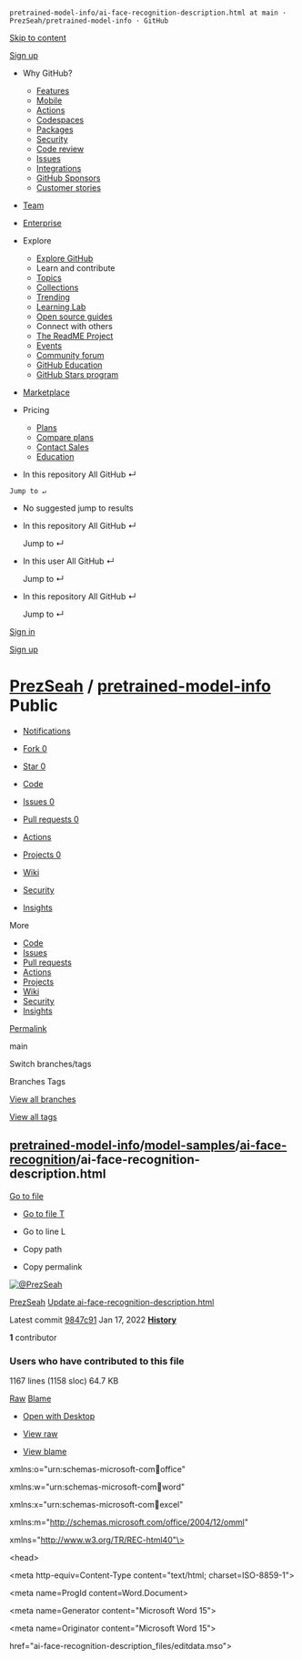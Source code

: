                                                                                      pretrained-model-info/ai-face-recognition-description.html at main · PrezSeah/pretrained-model-info · GitHub                                         

[Skip to content](#start-of-content)

[](https://github.com/)

[Sign up](/signup?ref_cta=Sign+up&ref_loc=header+logged+out&ref_page=%2F%3Cuser-name%3E%2F%3Crepo-name%3E%2Fblob%2Fshow&source=header-repo)

*   Why GitHub?
    
    *   [Features](/features)
    *   [Mobile](/mobile)
    *   [Actions](/features/actions)
    *   [Codespaces](/features/codespaces)
    *   [Packages](/features/packages)
    *   [Security](/features/security)
    *   [Code review](/features/code-review)
    *   [Issues](/features/issues)
    *   [Integrations](/features/integrations)
    *   [GitHub Sponsors](/sponsors)
    *   [Customer stories](/customer-stories)
    
*   [Team](/team)
*   [Enterprise](/enterprise)
*   Explore
    
    *   [Explore GitHub](/explore)
    *   Learn and contribute
    *   [Topics](/topics)
    *   [Collections](/collections)
    *   [Trending](/trending)
    *   [Learning Lab](https://lab.github.com/)
    *   [Open source guides](https://opensource.guide)
    *   Connect with others
    *   [The ReadME Project](/readme)
    *   [Events](/events)
    *   [Community forum](https://github.community)
    *   [GitHub Education](https://education.github.com)
    *   [GitHub Stars program](https://stars.github.com)
    
*   [Marketplace](/marketplace)
*   Pricing
    
    *   [Plans](/pricing)
    *   [Compare plans](/pricing#compare-features)
    *   [Contact Sales](https://github.com/enterprise/contact)
    *   [Education](https://education.github.com)
    

 *   In this repository All GitHub ↵
    
    Jump to ↵
    

*   No suggested jump to results

*   In this repository All GitHub ↵
    
    Jump to ↵
    
*   In this user All GitHub ↵
    
    Jump to ↵
    
*   In this repository All GitHub ↵
    
    Jump to ↵

[Sign in](/login?return_to=https%3A%2F%2Fgithub.com%2FPrezSeah%2Fpretrained-model-info%2Fblob%2Fmain%2Fmodel-samples%2Fai-face-recognition%2Fai-face-recognition-description.html)

[Sign up](/signup?ref_cta=Sign+up&ref_loc=header+logged+out&ref_page=%2F%3Cuser-name%3E%2F%3Crepo-name%3E%2Fblob%2Fshow&source=header-repo&source_repo=PrezSeah%2Fpretrained-model-info)

[PrezSeah](/PrezSeah) / **[pretrained-model-info](/PrezSeah/pretrained-model-info)** Public
===========================================================================================

*   [Notifications](/login?return_to=%2FPrezSeah%2Fpretrained-model-info)
*   [Fork 0](/login?return_to=%2FPrezSeah%2Fpretrained-model-info)
*   [Star 0](/login?return_to=%2FPrezSeah%2Fpretrained-model-info)
    

*   [Code](/PrezSeah/pretrained-model-info)
*   [Issues 0](/PrezSeah/pretrained-model-info/issues)
*   [Pull requests 0](/PrezSeah/pretrained-model-info/pulls)
*   [Actions](/PrezSeah/pretrained-model-info/actions)
*   [Projects 0](/PrezSeah/pretrained-model-info/projects?type=beta)
*   [Wiki](/PrezSeah/pretrained-model-info/wiki)
*   [Security](/PrezSeah/pretrained-model-info/security)
*   [Insights](/PrezSeah/pretrained-model-info/pulse)

More

*   [Code](/PrezSeah/pretrained-model-info)
*   [Issues](/PrezSeah/pretrained-model-info/issues)
*   [Pull requests](/PrezSeah/pretrained-model-info/pulls)
*   [Actions](/PrezSeah/pretrained-model-info/actions)
*   [Projects](/PrezSeah/pretrained-model-info/projects?type=beta)
*   [Wiki](/PrezSeah/pretrained-model-info/wiki)
*   [Security](/PrezSeah/pretrained-model-info/security)
*   [Insights](/PrezSeah/pretrained-model-info/pulse)

[Permalink](/PrezSeah/pretrained-model-info/blob/3c51b158199f7695a7fd756c1b0f7562d3a121d2/model-samples/ai-face-recognition/ai-face-recognition-description.html)

main

Switch branches/tags

Branches Tags

[View all branches](/PrezSeah/pretrained-model-info/branches)

[View all tags](/PrezSeah/pretrained-model-info/tags)

[pretrained-model-info](/PrezSeah/pretrained-model-info)/[model-samples](/PrezSeah/pretrained-model-info/tree/main/model-samples)/[ai-face-recognition](/PrezSeah/pretrained-model-info/tree/main/model-samples/ai-face-recognition)/**ai-face-recognition-description.html**
-----------------------------------------------------------------------------------------------------------------------------------------------------------------------------------------------------------------------------------------------------------------------------

[Go to file](/PrezSeah/pretrained-model-info/find/main)

*   [Go to file T](/PrezSeah/pretrained-model-info/find/main)
*   Go to line L

*   Copy path
*   Copy permalink

 [![@PrezSeah](https://avatars.githubusercontent.com/u/47238337?s=48&v=4)](/PrezSeah) 

[PrezSeah](/PrezSeah) [Update ai-face-recognition-description.html](/PrezSeah/pretrained-model-info/commit/9847c916faa079da716de0a07699fe13d22be95e "Update ai-face-recognition-description.html")

Latest commit [9847c91](/PrezSeah/pretrained-model-info/commit/9847c916faa079da716de0a07699fe13d22be95e) Jan 17, 2022 [**History**](/PrezSeah/pretrained-model-info/commits/main/model-samples/ai-face-recognition/ai-face-recognition-description.html)

**1** contributor

### Users who have contributed to this file

1167 lines (1158 sloc) 64.7 KB

[Raw](/PrezSeah/pretrained-model-info/raw/main/model-samples/ai-face-recognition/ai-face-recognition-description.html) [Blame](/PrezSeah/pretrained-model-info/blame/main/model-samples/ai-face-recognition/ai-face-recognition-description.html)

[](https://desktop.github.com)[](/login?return_to=https%3A%2F%2Fgithub.com%2FPrezSeah%2Fpretrained-model-info%2Fblob%2Fmain%2Fmodel-samples%2Fai-face-recognition%2Fai-face-recognition-description.html)[](/login?return_to=https%3A%2F%2Fgithub.com%2FPrezSeah%2Fpretrained-model-info%2Fblob%2Fmain%2Fmodel-samples%2Fai-face-recognition%2Fai-face-recognition-description.html)

*   [Open with Desktop](https://desktop.github.com)
*   [View raw](/PrezSeah/pretrained-model-info/raw/main/model-samples/ai-face-recognition/ai-face-recognition-description.html)

*   [View blame](/PrezSeah/pretrained-model-info/blame/main/model-samples/ai-face-recognition/ai-face-recognition-description.html)

<html xmlns:v\="urn:schemas-microsoft-com:vml"

xmlns:o\="urn:schemas-microsoft-com:office:office"

xmlns:w\="urn:schemas-microsoft-com:office:word"

xmlns:x\="urn:schemas-microsoft-com:office:excel"

xmlns:m\="http://schemas.microsoft.com/office/2004/12/omml"

xmlns\="http://www.w3.org/TR/REC-html40"\>

<head\>

<meta http-equiv\=Content-Type content\="text/html; charset=ISO-8859-1"\>

<meta name\=ProgId content\=Word.Document\>

<meta name\=Generator content\="Microsoft Word 15"\>

<meta name\=Originator content\="Microsoft Word 15"\>

<link rel\=File-List href\="ai-face-recognition-description\_files/filelist.xml"\>

<link rel\=Edit-Time-Data

href\="ai-face-recognition-description\_files/editdata.mso"\>

<!--\[if !mso\]>

<style>

v\\:\* {behavior:url(#default#VML);}

o\\:\* {behavior:url(#default#VML);}

w\\:\* {behavior:url(#default#VML);}

.shape {behavior:url(#default#VML);}

</style>

<!\[endif\]--><!--\[if gte mso 9\]><xml>

<o:DocumentProperties>

<o:Author>Rastogi, Somil A.</o:Author>

<o:Template>Normal</o:Template>

<o:LastAuthor>Rastogi, Somil A.</o:LastAuthor>

<o:Revision>5</o:Revision>

<o:TotalTime>19</o:TotalTime>

<o:Created>2022-01-10T16:15:00Z</o:Created>

<o:LastSaved>2022-01-10T17:43:00Z</o:LastSaved>

<o:Pages>1</o:Pages>

<o:Words>90</o:Words>

<o:Characters>514</o:Characters>

<o:Lines>4</o:Lines>

<o:Paragraphs>1</o:Paragraphs>

<o:CharactersWithSpaces>603</o:CharactersWithSpaces>

<o:Version>16.00</o:Version>

</o:DocumentProperties>

<o:OfficeDocumentSettings>

<o:AllowPNG/>

</o:OfficeDocumentSettings>

</xml><!\[endif\]-->

<link rel\=themeData href\="ai-face-recognition-description\_files/themedata.thmx"\>

<link rel\=colorSchemeMapping

href\="ai-face-recognition-description\_files/colorschememapping.xml"\>

<!--\[if gte mso 9\]><xml>

<w:WordDocument>

<w:Zoom>90</w:Zoom>

<w:SpellingState>Clean</w:SpellingState>

<w:GrammarState>Clean</w:GrammarState>

<w:TrackMoves>false</w:TrackMoves>

<w:TrackFormatting/>

<w:PunctuationKerning/>

<w:ValidateAgainstSchemas/>

<w:SaveIfXMLInvalid>false</w:SaveIfXMLInvalid>

<w:IgnoreMixedContent>false</w:IgnoreMixedContent>

<w:AlwaysShowPlaceholderText>false</w:AlwaysShowPlaceholderText>

<w:DoNotPromoteQF/>

<w:LidThemeOther>EN-US</w:LidThemeOther>

<w:LidThemeAsian>X-NONE</w:LidThemeAsian>

<w:LidThemeComplexScript>X-NONE</w:LidThemeComplexScript>

<w:Compatibility>

<w:BreakWrappedTables/>

<w:SnapToGridInCell/>

<w:WrapTextWithPunct/>

<w:UseAsianBreakRules/>

<w:DontGrowAutofit/>

<w:SplitPgBreakAndParaMark/>

<w:EnableOpenTypeKerning/>

<w:DontFlipMirrorIndents/>

<w:OverrideTableStyleHps/>

</w:Compatibility>

<w:BrowserLevel>MicrosoftInternetExplorer4</w:BrowserLevel>

<m:mathPr>

<m:mathFont m:val="Cambria Math"/>

<m:brkBin m:val="before"/>

<m:brkBinSub m:val="&#45;-"/>

<m:smallFrac m:val="off"/>

<m:dispDef/>

<m:lMargin m:val="0"/>

<m:rMargin m:val="0"/>

<m:defJc m:val="centerGroup"/>

<m:wrapIndent m:val="1440"/>

<m:intLim m:val="subSup"/>

<m:naryLim m:val="undOvr"/>

</m:mathPr></w:WordDocument>

</xml><!\[endif\]--><!--\[if gte mso 9\]><xml>

<w:LatentStyles DefLockedState="false" DefUnhideWhenUsed="false"

DefSemiHidden="false" DefQFormat="false" DefPriority="99"

LatentStyleCount="376">

<w:LsdException Locked="false" Priority="0" QFormat="true" Name="Normal"/>

<w:LsdException Locked="false" Priority="9" QFormat="true" Name="heading 1"/>

<w:LsdException Locked="false" Priority="9" SemiHidden="true"

UnhideWhenUsed="true" QFormat="true" Name="heading 2"/>

<w:LsdException Locked="false" Priority="9" SemiHidden="true"

UnhideWhenUsed="true" QFormat="true" Name="heading 3"/>

<w:LsdException Locked="false" Priority="9" SemiHidden="true"

UnhideWhenUsed="true" QFormat="true" Name="heading 4"/>

<w:LsdException Locked="false" Priority="9" SemiHidden="true"

UnhideWhenUsed="true" QFormat="true" Name="heading 5"/>

<w:LsdException Locked="false" Priority="9" SemiHidden="true"

UnhideWhenUsed="true" QFormat="true" Name="heading 6"/>

<w:LsdException Locked="false" Priority="9" SemiHidden="true"

UnhideWhenUsed="true" QFormat="true" Name="heading 7"/>

<w:LsdException Locked="false" Priority="9" SemiHidden="true"

UnhideWhenUsed="true" QFormat="true" Name="heading 8"/>

<w:LsdException Locked="false" Priority="9" SemiHidden="true"

UnhideWhenUsed="true" QFormat="true" Name="heading 9"/>

<w:LsdException Locked="false" SemiHidden="true" UnhideWhenUsed="true"

Name="index 1"/>

<w:LsdException Locked="false" SemiHidden="true" UnhideWhenUsed="true"

Name="index 2"/>

<w:LsdException Locked="false" SemiHidden="true" UnhideWhenUsed="true"

Name="index 3"/>

<w:LsdException Locked="false" SemiHidden="true" UnhideWhenUsed="true"

Name="index 4"/>

<w:LsdException Locked="false" SemiHidden="true" UnhideWhenUsed="true"

Name="index 5"/>

<w:LsdException Locked="false" SemiHidden="true" UnhideWhenUsed="true"

Name="index 6"/>

<w:LsdException Locked="false" SemiHidden="true" UnhideWhenUsed="true"

Name="index 7"/>

<w:LsdException Locked="false" SemiHidden="true" UnhideWhenUsed="true"

Name="index 8"/>

<w:LsdException Locked="false" SemiHidden="true" UnhideWhenUsed="true"

Name="index 9"/>

<w:LsdException Locked="false" Priority="39" SemiHidden="true"

UnhideWhenUsed="true" Name="toc 1"/>

<w:LsdException Locked="false" Priority="39" SemiHidden="true"

UnhideWhenUsed="true" Name="toc 2"/>

<w:LsdException Locked="false" Priority="39" SemiHidden="true"

UnhideWhenUsed="true" Name="toc 3"/>

<w:LsdException Locked="false" Priority="39" SemiHidden="true"

UnhideWhenUsed="true" Name="toc 4"/>

<w:LsdException Locked="false" Priority="39" SemiHidden="true"

UnhideWhenUsed="true" Name="toc 5"/>

<w:LsdException Locked="false" Priority="39" SemiHidden="true"

UnhideWhenUsed="true" Name="toc 6"/>

<w:LsdException Locked="false" Priority="39" SemiHidden="true"

UnhideWhenUsed="true" Name="toc 7"/>

<w:LsdException Locked="false" Priority="39" SemiHidden="true"

UnhideWhenUsed="true" Name="toc 8"/>

<w:LsdException Locked="false" Priority="39" SemiHidden="true"

UnhideWhenUsed="true" Name="toc 9"/>

<w:LsdException Locked="false" SemiHidden="true" UnhideWhenUsed="true"

Name="Normal Indent"/>

<w:LsdException Locked="false" SemiHidden="true" UnhideWhenUsed="true"

Name="footnote text"/>

<w:LsdException Locked="false" SemiHidden="true" UnhideWhenUsed="true"

Name="annotation text"/>

<w:LsdException Locked="false" SemiHidden="true" UnhideWhenUsed="true"

Name="header"/>

<w:LsdException Locked="false" SemiHidden="true" UnhideWhenUsed="true"

Name="footer"/>

<w:LsdException Locked="false" SemiHidden="true" UnhideWhenUsed="true"

Name="index heading"/>

<w:LsdException Locked="false" Priority="35" SemiHidden="true"

UnhideWhenUsed="true" QFormat="true" Name="caption"/>

<w:LsdException Locked="false" SemiHidden="true" UnhideWhenUsed="true"

Name="table of figures"/>

<w:LsdException Locked="false" SemiHidden="true" UnhideWhenUsed="true"

Name="envelope address"/>

<w:LsdException Locked="false" SemiHidden="true" UnhideWhenUsed="true"

Name="envelope return"/>

<w:LsdException Locked="false" SemiHidden="true" UnhideWhenUsed="true"

Name="footnote reference"/>

<w:LsdException Locked="false" SemiHidden="true" UnhideWhenUsed="true"

Name="annotation reference"/>

<w:LsdException Locked="false" SemiHidden="true" UnhideWhenUsed="true"

Name="line number"/>

<w:LsdException Locked="false" SemiHidden="true" UnhideWhenUsed="true"

Name="page number"/>

<w:LsdException Locked="false" SemiHidden="true" UnhideWhenUsed="true"

Name="endnote reference"/>

<w:LsdException Locked="false" SemiHidden="true" UnhideWhenUsed="true"

Name="endnote text"/>

<w:LsdException Locked="false" SemiHidden="true" UnhideWhenUsed="true"

Name="table of authorities"/>

<w:LsdException Locked="false" SemiHidden="true" UnhideWhenUsed="true"

Name="macro"/>

<w:LsdException Locked="false" SemiHidden="true" UnhideWhenUsed="true"

Name="toa heading"/>

<w:LsdException Locked="false" SemiHidden="true" UnhideWhenUsed="true"

Name="List"/>

<w:LsdException Locked="false" SemiHidden="true" UnhideWhenUsed="true"

Name="List Bullet"/>

<w:LsdException Locked="false" SemiHidden="true" UnhideWhenUsed="true"

Name="List Number"/>

<w:LsdException Locked="false" SemiHidden="true" UnhideWhenUsed="true"

Name="List 2"/>

<w:LsdException Locked="false" SemiHidden="true" UnhideWhenUsed="true"

Name="List 3"/>

<w:LsdException Locked="false" SemiHidden="true" UnhideWhenUsed="true"

Name="List 4"/>

<w:LsdException Locked="false" SemiHidden="true" UnhideWhenUsed="true"

Name="List 5"/>

<w:LsdException Locked="false" SemiHidden="true" UnhideWhenUsed="true"

Name="List Bullet 2"/>

<w:LsdException Locked="false" SemiHidden="true" UnhideWhenUsed="true"

Name="List Bullet 3"/>

<w:LsdException Locked="false" SemiHidden="true" UnhideWhenUsed="true"

Name="List Bullet 4"/>

<w:LsdException Locked="false" SemiHidden="true" UnhideWhenUsed="true"

Name="List Bullet 5"/>

<w:LsdException Locked="false" SemiHidden="true" UnhideWhenUsed="true"

Name="List Number 2"/>

<w:LsdException Locked="false" SemiHidden="true" UnhideWhenUsed="true"

Name="List Number 3"/>

<w:LsdException Locked="false" SemiHidden="true" UnhideWhenUsed="true"

Name="List Number 4"/>

<w:LsdException Locked="false" SemiHidden="true" UnhideWhenUsed="true"

Name="List Number 5"/>

<w:LsdException Locked="false" Priority="10" QFormat="true" Name="Title"/>

<w:LsdException Locked="false" SemiHidden="true" UnhideWhenUsed="true"

Name="Closing"/>

<w:LsdException Locked="false" SemiHidden="true" UnhideWhenUsed="true"

Name="Signature"/>

<w:LsdException Locked="false" Priority="1" SemiHidden="true"

UnhideWhenUsed="true" Name="Default Paragraph Font"/>

<w:LsdException Locked="false" SemiHidden="true" UnhideWhenUsed="true"

Name="Body Text"/>

<w:LsdException Locked="false" SemiHidden="true" UnhideWhenUsed="true"

Name="Body Text Indent"/>

<w:LsdException Locked="false" SemiHidden="true" UnhideWhenUsed="true"

Name="List Continue"/>

<w:LsdException Locked="false" SemiHidden="true" UnhideWhenUsed="true"

Name="List Continue 2"/>

<w:LsdException Locked="false" SemiHidden="true" UnhideWhenUsed="true"

Name="List Continue 3"/>

<w:LsdException Locked="false" SemiHidden="true" UnhideWhenUsed="true"

Name="List Continue 4"/>

<w:LsdException Locked="false" SemiHidden="true" UnhideWhenUsed="true"

Name="List Continue 5"/>

<w:LsdException Locked="false" SemiHidden="true" UnhideWhenUsed="true"

Name="Message Header"/>

<w:LsdException Locked="false" Priority="11" QFormat="true" Name="Subtitle"/>

<w:LsdException Locked="false" SemiHidden="true" UnhideWhenUsed="true"

Name="Salutation"/>

<w:LsdException Locked="false" SemiHidden="true" UnhideWhenUsed="true"

Name="Date"/>

<w:LsdException Locked="false" SemiHidden="true" UnhideWhenUsed="true"

Name="Body Text First Indent"/>

<w:LsdException Locked="false" SemiHidden="true" UnhideWhenUsed="true"

Name="Body Text First Indent 2"/>

<w:LsdException Locked="false" SemiHidden="true" UnhideWhenUsed="true"

Name="Note Heading"/>

<w:LsdException Locked="false" SemiHidden="true" UnhideWhenUsed="true"

Name="Body Text 2"/>

<w:LsdException Locked="false" SemiHidden="true" UnhideWhenUsed="true"

Name="Body Text 3"/>

<w:LsdException Locked="false" SemiHidden="true" UnhideWhenUsed="true"

Name="Body Text Indent 2"/>

<w:LsdException Locked="false" SemiHidden="true" UnhideWhenUsed="true"

Name="Body Text Indent 3"/>

<w:LsdException Locked="false" SemiHidden="true" UnhideWhenUsed="true"

Name="Block Text"/>

<w:LsdException Locked="false" SemiHidden="true" UnhideWhenUsed="true"

Name="Hyperlink"/>

<w:LsdException Locked="false" SemiHidden="true" UnhideWhenUsed="true"

Name="FollowedHyperlink"/>

<w:LsdException Locked="false" Priority="22" QFormat="true" Name="Strong"/>

<w:LsdException Locked="false" Priority="20" QFormat="true" Name="Emphasis"/>

<w:LsdException Locked="false" SemiHidden="true" UnhideWhenUsed="true"

Name="Document Map"/>

<w:LsdException Locked="false" SemiHidden="true" UnhideWhenUsed="true"

Name="Plain Text"/>

<w:LsdException Locked="false" SemiHidden="true" UnhideWhenUsed="true"

Name="E-mail Signature"/>

<w:LsdException Locked="false" SemiHidden="true" UnhideWhenUsed="true"

Name="HTML Top of Form"/>

<w:LsdException Locked="false" SemiHidden="true" UnhideWhenUsed="true"

Name="HTML Bottom of Form"/>

<w:LsdException Locked="false" SemiHidden="true" UnhideWhenUsed="true"

Name="Normal (Web)"/>

<w:LsdException Locked="false" SemiHidden="true" UnhideWhenUsed="true"

Name="HTML Acronym"/>

<w:LsdException Locked="false" SemiHidden="true" UnhideWhenUsed="true"

Name="HTML Address"/>

<w:LsdException Locked="false" SemiHidden="true" UnhideWhenUsed="true"

Name="HTML Cite"/>

<w:LsdException Locked="false" SemiHidden="true" UnhideWhenUsed="true"

Name="HTML Code"/>

<w:LsdException Locked="false" SemiHidden="true" UnhideWhenUsed="true"

Name="HTML Definition"/>

<w:LsdException Locked="false" SemiHidden="true" UnhideWhenUsed="true"

Name="HTML Keyboard"/>

<w:LsdException Locked="false" SemiHidden="true" UnhideWhenUsed="true"

Name="HTML Preformatted"/>

<w:LsdException Locked="false" SemiHidden="true" UnhideWhenUsed="true"

Name="HTML Sample"/>

<w:LsdException Locked="false" SemiHidden="true" UnhideWhenUsed="true"

Name="HTML Typewriter"/>

<w:LsdException Locked="false" SemiHidden="true" UnhideWhenUsed="true"

Name="HTML Variable"/>

<w:LsdException Locked="false" SemiHidden="true" UnhideWhenUsed="true"

Name="Normal Table"/>

<w:LsdException Locked="false" SemiHidden="true" UnhideWhenUsed="true"

Name="annotation subject"/>

<w:LsdException Locked="false" SemiHidden="true" UnhideWhenUsed="true"

Name="No List"/>

<w:LsdException Locked="false" SemiHidden="true" UnhideWhenUsed="true"

Name="Outline List 1"/>

<w:LsdException Locked="false" SemiHidden="true" UnhideWhenUsed="true"

Name="Outline List 2"/>

<w:LsdException Locked="false" SemiHidden="true" UnhideWhenUsed="true"

Name="Outline List 3"/>

<w:LsdException Locked="false" SemiHidden="true" UnhideWhenUsed="true"

Name="Table Simple 1"/>

<w:LsdException Locked="false" SemiHidden="true" UnhideWhenUsed="true"

Name="Table Simple 2"/>

<w:LsdException Locked="false" SemiHidden="true" UnhideWhenUsed="true"

Name="Table Simple 3"/>

<w:LsdException Locked="false" SemiHidden="true" UnhideWhenUsed="true"

Name="Table Classic 1"/>

<w:LsdException Locked="false" SemiHidden="true" UnhideWhenUsed="true"

Name="Table Classic 2"/>

<w:LsdException Locked="false" SemiHidden="true" UnhideWhenUsed="true"

Name="Table Classic 3"/>

<w:LsdException Locked="false" SemiHidden="true" UnhideWhenUsed="true"

Name="Table Classic 4"/>

<w:LsdException Locked="false" SemiHidden="true" UnhideWhenUsed="true"

Name="Table Colorful 1"/>

<w:LsdException Locked="false" SemiHidden="true" UnhideWhenUsed="true"

Name="Table Colorful 2"/>

<w:LsdException Locked="false" SemiHidden="true" UnhideWhenUsed="true"

Name="Table Colorful 3"/>

<w:LsdException Locked="false" SemiHidden="true" UnhideWhenUsed="true"

Name="Table Columns 1"/>

<w:LsdException Locked="false" SemiHidden="true" UnhideWhenUsed="true"

Name="Table Columns 2"/>

<w:LsdException Locked="false" SemiHidden="true" UnhideWhenUsed="true"

Name="Table Columns 3"/>

<w:LsdException Locked="false" SemiHidden="true" UnhideWhenUsed="true"

Name="Table Columns 4"/>

<w:LsdException Locked="false" SemiHidden="true" UnhideWhenUsed="true"

Name="Table Columns 5"/>

<w:LsdException Locked="false" SemiHidden="true" UnhideWhenUsed="true"

Name="Table Grid 1"/>

<w:LsdException Locked="false" SemiHidden="true" UnhideWhenUsed="true"

Name="Table Grid 2"/>

<w:LsdException Locked="false" SemiHidden="true" UnhideWhenUsed="true"

Name="Table Grid 3"/>

<w:LsdException Locked="false" SemiHidden="true" UnhideWhenUsed="true"

Name="Table Grid 4"/>

<w:LsdException Locked="false" SemiHidden="true" UnhideWhenUsed="true"

Name="Table Grid 5"/>

<w:LsdException Locked="false" SemiHidden="true" UnhideWhenUsed="true"

Name="Table Grid 6"/>

<w:LsdException Locked="false" SemiHidden="true" UnhideWhenUsed="true"

Name="Table Grid 7"/>

<w:LsdException Locked="false" SemiHidden="true" UnhideWhenUsed="true"

Name="Table Grid 8"/>

<w:LsdException Locked="false" SemiHidden="true" UnhideWhenUsed="true"

Name="Table List 1"/>

<w:LsdException Locked="false" SemiHidden="true" UnhideWhenUsed="true"

Name="Table List 2"/>

<w:LsdException Locked="false" SemiHidden="true" UnhideWhenUsed="true"

Name="Table List 3"/>

<w:LsdException Locked="false" SemiHidden="true" UnhideWhenUsed="true"

Name="Table List 4"/>

<w:LsdException Locked="false" SemiHidden="true" UnhideWhenUsed="true"

Name="Table List 5"/>

<w:LsdException Locked="false" SemiHidden="true" UnhideWhenUsed="true"

Name="Table List 6"/>

<w:LsdException Locked="false" SemiHidden="true" UnhideWhenUsed="true"

Name="Table List 7"/>

<w:LsdException Locked="false" SemiHidden="true" UnhideWhenUsed="true"

Name="Table List 8"/>

<w:LsdException Locked="false" SemiHidden="true" UnhideWhenUsed="true"

Name="Table 3D effects 1"/>

<w:LsdException Locked="false" SemiHidden="true" UnhideWhenUsed="true"

Name="Table 3D effects 2"/>

<w:LsdException Locked="false" SemiHidden="true" UnhideWhenUsed="true"

Name="Table 3D effects 3"/>

<w:LsdException Locked="false" SemiHidden="true" UnhideWhenUsed="true"

Name="Table Contemporary"/>

<w:LsdException Locked="false" SemiHidden="true" UnhideWhenUsed="true"

Name="Table Elegant"/>

<w:LsdException Locked="false" SemiHidden="true" UnhideWhenUsed="true"

Name="Table Professional"/>

<w:LsdException Locked="false" SemiHidden="true" UnhideWhenUsed="true"

Name="Table Subtle 1"/>

<w:LsdException Locked="false" SemiHidden="true" UnhideWhenUsed="true"

Name="Table Subtle 2"/>

<w:LsdException Locked="false" SemiHidden="true" UnhideWhenUsed="true"

Name="Table Web 1"/>

<w:LsdException Locked="false" SemiHidden="true" UnhideWhenUsed="true"

Name="Table Web 2"/>

<w:LsdException Locked="false" SemiHidden="true" UnhideWhenUsed="true"

Name="Table Web 3"/>

<w:LsdException Locked="false" SemiHidden="true" UnhideWhenUsed="true"

Name="Balloon Text"/>

<w:LsdException Locked="false" Priority="39" Name="Table Grid"/>

<w:LsdException Locked="false" SemiHidden="true" UnhideWhenUsed="true"

Name="Table Theme"/>

<w:LsdException Locked="false" SemiHidden="true" Name="Placeholder Text"/>

<w:LsdException Locked="false" Priority="1" QFormat="true" Name="No Spacing"/>

<w:LsdException Locked="false" Priority="60" Name="Light Shading"/>

<w:LsdException Locked="false" Priority="61" Name="Light List"/>

<w:LsdException Locked="false" Priority="62" Name="Light Grid"/>

<w:LsdException Locked="false" Priority="63" Name="Medium Shading 1"/>

<w:LsdException Locked="false" Priority="64" Name="Medium Shading 2"/>

<w:LsdException Locked="false" Priority="65" Name="Medium List 1"/>

<w:LsdException Locked="false" Priority="66" Name="Medium List 2"/>

<w:LsdException Locked="false" Priority="67" Name="Medium Grid 1"/>

<w:LsdException Locked="false" Priority="68" Name="Medium Grid 2"/>

<w:LsdException Locked="false" Priority="69" Name="Medium Grid 3"/>

<w:LsdException Locked="false" Priority="70" Name="Dark List"/>

<w:LsdException Locked="false" Priority="71" Name="Colorful Shading"/>

<w:LsdException Locked="false" Priority="72" Name="Colorful List"/>

<w:LsdException Locked="false" Priority="73" Name="Colorful Grid"/>

<w:LsdException Locked="false" Priority="60" Name="Light Shading Accent 1"/>

<w:LsdException Locked="false" Priority="61" Name="Light List Accent 1"/>

<w:LsdException Locked="false" Priority="62" Name="Light Grid Accent 1"/>

<w:LsdException Locked="false" Priority="63" Name="Medium Shading 1 Accent 1"/>

<w:LsdException Locked="false" Priority="64" Name="Medium Shading 2 Accent 1"/>

<w:LsdException Locked="false" Priority="65" Name="Medium List 1 Accent 1"/>

<w:LsdException Locked="false" SemiHidden="true" Name="Revision"/>

<w:LsdException Locked="false" Priority="34" QFormat="true"

Name="List Paragraph"/>

<w:LsdException Locked="false" Priority="29" QFormat="true" Name="Quote"/>

<w:LsdException Locked="false" Priority="30" QFormat="true"

Name="Intense Quote"/>

<w:LsdException Locked="false" Priority="66" Name="Medium List 2 Accent 1"/>

<w:LsdException Locked="false" Priority="67" Name="Medium Grid 1 Accent 1"/>

<w:LsdException Locked="false" Priority="68" Name="Medium Grid 2 Accent 1"/>

<w:LsdException Locked="false" Priority="69" Name="Medium Grid 3 Accent 1"/>

<w:LsdException Locked="false" Priority="70" Name="Dark List Accent 1"/>

<w:LsdException Locked="false" Priority="71" Name="Colorful Shading Accent 1"/>

<w:LsdException Locked="false" Priority="72" Name="Colorful List Accent 1"/>

<w:LsdException Locked="false" Priority="73" Name="Colorful Grid Accent 1"/>

<w:LsdException Locked="false" Priority="60" Name="Light Shading Accent 2"/>

<w:LsdException Locked="false" Priority="61" Name="Light List Accent 2"/>

<w:LsdException Locked="false" Priority="62" Name="Light Grid Accent 2"/>

<w:LsdException Locked="false" Priority="63" Name="Medium Shading 1 Accent 2"/>

<w:LsdException Locked="false" Priority="64" Name="Medium Shading 2 Accent 2"/>

<w:LsdException Locked="false" Priority="65" Name="Medium List 1 Accent 2"/>

<w:LsdException Locked="false" Priority="66" Name="Medium List 2 Accent 2"/>

<w:LsdException Locked="false" Priority="67" Name="Medium Grid 1 Accent 2"/>

<w:LsdException Locked="false" Priority="68" Name="Medium Grid 2 Accent 2"/>

<w:LsdException Locked="false" Priority="69" Name="Medium Grid 3 Accent 2"/>

<w:LsdException Locked="false" Priority="70" Name="Dark List Accent 2"/>

<w:LsdException Locked="false" Priority="71" Name="Colorful Shading Accent 2"/>

<w:LsdException Locked="false" Priority="72" Name="Colorful List Accent 2"/>

<w:LsdException Locked="false" Priority="73" Name="Colorful Grid Accent 2"/>

<w:LsdException Locked="false" Priority="60" Name="Light Shading Accent 3"/>

<w:LsdException Locked="false" Priority="61" Name="Light List Accent 3"/>

<w:LsdException Locked="false" Priority="62" Name="Light Grid Accent 3"/>

<w:LsdException Locked="false" Priority="63" Name="Medium Shading 1 Accent 3"/>

<w:LsdException Locked="false" Priority="64" Name="Medium Shading 2 Accent 3"/>

<w:LsdException Locked="false" Priority="65" Name="Medium List 1 Accent 3"/>

<w:LsdException Locked="false" Priority="66" Name="Medium List 2 Accent 3"/>

<w:LsdException Locked="false" Priority="67" Name="Medium Grid 1 Accent 3"/>

<w:LsdException Locked="false" Priority="68" Name="Medium Grid 2 Accent 3"/>

<w:LsdException Locked="false" Priority="69" Name="Medium Grid 3 Accent 3"/>

<w:LsdException Locked="false" Priority="70" Name="Dark List Accent 3"/>

<w:LsdException Locked="false" Priority="71" Name="Colorful Shading Accent 3"/>

<w:LsdException Locked="false" Priority="72" Name="Colorful List Accent 3"/>

<w:LsdException Locked="false" Priority="73" Name="Colorful Grid Accent 3"/>

<w:LsdException Locked="false" Priority="60" Name="Light Shading Accent 4"/>

<w:LsdException Locked="false" Priority="61" Name="Light List Accent 4"/>

<w:LsdException Locked="false" Priority="62" Name="Light Grid Accent 4"/>

<w:LsdException Locked="false" Priority="63" Name="Medium Shading 1 Accent 4"/>

<w:LsdException Locked="false" Priority="64" Name="Medium Shading 2 Accent 4"/>

<w:LsdException Locked="false" Priority="65" Name="Medium List 1 Accent 4"/>

<w:LsdException Locked="false" Priority="66" Name="Medium List 2 Accent 4"/>

<w:LsdException Locked="false" Priority="67" Name="Medium Grid 1 Accent 4"/>

<w:LsdException Locked="false" Priority="68" Name="Medium Grid 2 Accent 4"/>

<w:LsdException Locked="false" Priority="69" Name="Medium Grid 3 Accent 4"/>

<w:LsdException Locked="false" Priority="70" Name="Dark List Accent 4"/>

<w:LsdException Locked="false" Priority="71" Name="Colorful Shading Accent 4"/>

<w:LsdException Locked="false" Priority="72" Name="Colorful List Accent 4"/>

<w:LsdException Locked="false" Priority="73" Name="Colorful Grid Accent 4"/>

<w:LsdException Locked="false" Priority="60" Name="Light Shading Accent 5"/>

<w:LsdException Locked="false" Priority="61" Name="Light List Accent 5"/>

<w:LsdException Locked="false" Priority="62" Name="Light Grid Accent 5"/>

<w:LsdException Locked="false" Priority="63" Name="Medium Shading 1 Accent 5"/>

<w:LsdException Locked="false" Priority="64" Name="Medium Shading 2 Accent 5"/>

<w:LsdException Locked="false" Priority="65" Name="Medium List 1 Accent 5"/>

<w:LsdException Locked="false" Priority="66" Name="Medium List 2 Accent 5"/>

<w:LsdException Locked="false" Priority="67" Name="Medium Grid 1 Accent 5"/>

<w:LsdException Locked="false" Priority="68" Name="Medium Grid 2 Accent 5"/>

<w:LsdException Locked="false" Priority="69" Name="Medium Grid 3 Accent 5"/>

<w:LsdException Locked="false" Priority="70" Name="Dark List Accent 5"/>

<w:LsdException Locked="false" Priority="71" Name="Colorful Shading Accent 5"/>

<w:LsdException Locked="false" Priority="72" Name="Colorful List Accent 5"/>

<w:LsdException Locked="false" Priority="73" Name="Colorful Grid Accent 5"/>

<w:LsdException Locked="false" Priority="60" Name="Light Shading Accent 6"/>

<w:LsdException Locked="false" Priority="61" Name="Light List Accent 6"/>

<w:LsdException Locked="false" Priority="62" Name="Light Grid Accent 6"/>

<w:LsdException Locked="false" Priority="63" Name="Medium Shading 1 Accent 6"/>

<w:LsdException Locked="false" Priority="64" Name="Medium Shading 2 Accent 6"/>

<w:LsdException Locked="false" Priority="65" Name="Medium List 1 Accent 6"/>

<w:LsdException Locked="false" Priority="66" Name="Medium List 2 Accent 6"/>

<w:LsdException Locked="false" Priority="67" Name="Medium Grid 1 Accent 6"/>

<w:LsdException Locked="false" Priority="68" Name="Medium Grid 2 Accent 6"/>

<w:LsdException Locked="false" Priority="69" Name="Medium Grid 3 Accent 6"/>

<w:LsdException Locked="false" Priority="70" Name="Dark List Accent 6"/>

<w:LsdException Locked="false" Priority="71" Name="Colorful Shading Accent 6"/>

<w:LsdException Locked="false" Priority="72" Name="Colorful List Accent 6"/>

<w:LsdException Locked="false" Priority="73" Name="Colorful Grid Accent 6"/>

<w:LsdException Locked="false" Priority="19" QFormat="true"

Name="Subtle Emphasis"/>

<w:LsdException Locked="false" Priority="21" QFormat="true"

Name="Intense Emphasis"/>

<w:LsdException Locked="false" Priority="31" QFormat="true"

Name="Subtle Reference"/>

<w:LsdException Locked="false" Priority="32" QFormat="true"

Name="Intense Reference"/>

<w:LsdException Locked="false" Priority="33" QFormat="true" Name="Book Title"/>

<w:LsdException Locked="false" Priority="37" SemiHidden="true"

UnhideWhenUsed="true" Name="Bibliography"/>

<w:LsdException Locked="false" Priority="39" SemiHidden="true"

UnhideWhenUsed="true" QFormat="true" Name="TOC Heading"/>

<w:LsdException Locked="false" Priority="41" Name="Plain Table 1"/>

<w:LsdException Locked="false" Priority="42" Name="Plain Table 2"/>

<w:LsdException Locked="false" Priority="43" Name="Plain Table 3"/>

<w:LsdException Locked="false" Priority="44" Name="Plain Table 4"/>

<w:LsdException Locked="false" Priority="45" Name="Plain Table 5"/>

<w:LsdException Locked="false" Priority="40" Name="Grid Table Light"/>

<w:LsdException Locked="false" Priority="46" Name="Grid Table 1 Light"/>

<w:LsdException Locked="false" Priority="47" Name="Grid Table 2"/>

<w:LsdException Locked="false" Priority="48" Name="Grid Table 3"/>

<w:LsdException Locked="false" Priority="49" Name="Grid Table 4"/>

<w:LsdException Locked="false" Priority="50" Name="Grid Table 5 Dark"/>

<w:LsdException Locked="false" Priority="51" Name="Grid Table 6 Colorful"/>

<w:LsdException Locked="false" Priority="52" Name="Grid Table 7 Colorful"/>

<w:LsdException Locked="false" Priority="46"

Name="Grid Table 1 Light Accent 1"/>

<w:LsdException Locked="false" Priority="47" Name="Grid Table 2 Accent 1"/>

<w:LsdException Locked="false" Priority="48" Name="Grid Table 3 Accent 1"/>

<w:LsdException Locked="false" Priority="49" Name="Grid Table 4 Accent 1"/>

<w:LsdException Locked="false" Priority="50" Name="Grid Table 5 Dark Accent 1"/>

<w:LsdException Locked="false" Priority="51"

Name="Grid Table 6 Colorful Accent 1"/>

<w:LsdException Locked="false" Priority="52"

Name="Grid Table 7 Colorful Accent 1"/>

<w:LsdException Locked="false" Priority="46"

Name="Grid Table 1 Light Accent 2"/>

<w:LsdException Locked="false" Priority="47" Name="Grid Table 2 Accent 2"/>

<w:LsdException Locked="false" Priority="48" Name="Grid Table 3 Accent 2"/>

<w:LsdException Locked="false" Priority="49" Name="Grid Table 4 Accent 2"/>

<w:LsdException Locked="false" Priority="50" Name="Grid Table 5 Dark Accent 2"/>

<w:LsdException Locked="false" Priority="51"

Name="Grid Table 6 Colorful Accent 2"/>

<w:LsdException Locked="false" Priority="52"

Name="Grid Table 7 Colorful Accent 2"/>

<w:LsdException Locked="false" Priority="46"

Name="Grid Table 1 Light Accent 3"/>

<w:LsdException Locked="false" Priority="47" Name="Grid Table 2 Accent 3"/>

<w:LsdException Locked="false" Priority="48" Name="Grid Table 3 Accent 3"/>

<w:LsdException Locked="false" Priority="49" Name="Grid Table 4 Accent 3"/>

<w:LsdException Locked="false" Priority="50" Name="Grid Table 5 Dark Accent 3"/>

<w:LsdException Locked="false" Priority="51"

Name="Grid Table 6 Colorful Accent 3"/>

<w:LsdException Locked="false" Priority="52"

Name="Grid Table 7 Colorful Accent 3"/>

<w:LsdException Locked="false" Priority="46"

Name="Grid Table 1 Light Accent 4"/>

<w:LsdException Locked="false" Priority="47" Name="Grid Table 2 Accent 4"/>

<w:LsdException Locked="false" Priority="48" Name="Grid Table 3 Accent 4"/>

<w:LsdException Locked="false" Priority="49" Name="Grid Table 4 Accent 4"/>

<w:LsdException Locked="false" Priority="50" Name="Grid Table 5 Dark Accent 4"/>

<w:LsdException Locked="false" Priority="51"

Name="Grid Table 6 Colorful Accent 4"/>

<w:LsdException Locked="false" Priority="52"

Name="Grid Table 7 Colorful Accent 4"/>

<w:LsdException Locked="false" Priority="46"

Name="Grid Table 1 Light Accent 5"/>

<w:LsdException Locked="false" Priority="47" Name="Grid Table 2 Accent 5"/>

<w:LsdException Locked="false" Priority="48" Name="Grid Table 3 Accent 5"/>

<w:LsdException Locked="false" Priority="49" Name="Grid Table 4 Accent 5"/>

<w:LsdException Locked="false" Priority="50" Name="Grid Table 5 Dark Accent 5"/>

<w:LsdException Locked="false" Priority="51"

Name="Grid Table 6 Colorful Accent 5"/>

<w:LsdException Locked="false" Priority="52"

Name="Grid Table 7 Colorful Accent 5"/>

<w:LsdException Locked="false" Priority="46"

Name="Grid Table 1 Light Accent 6"/>

<w:LsdException Locked="false" Priority="47" Name="Grid Table 2 Accent 6"/>

<w:LsdException Locked="false" Priority="48" Name="Grid Table 3 Accent 6"/>

<w:LsdException Locked="false" Priority="49" Name="Grid Table 4 Accent 6"/>

<w:LsdException Locked="false" Priority="50" Name="Grid Table 5 Dark Accent 6"/>

<w:LsdException Locked="false" Priority="51"

Name="Grid Table 6 Colorful Accent 6"/>

<w:LsdException Locked="false" Priority="52"

Name="Grid Table 7 Colorful Accent 6"/>

<w:LsdException Locked="false" Priority="46" Name="List Table 1 Light"/>

<w:LsdException Locked="false" Priority="47" Name="List Table 2"/>

<w:LsdException Locked="false" Priority="48" Name="List Table 3"/>

<w:LsdException Locked="false" Priority="49" Name="List Table 4"/>

<w:LsdException Locked="false" Priority="50" Name="List Table 5 Dark"/>

<w:LsdException Locked="false" Priority="51" Name="List Table 6 Colorful"/>

<w:LsdException Locked="false" Priority="52" Name="List Table 7 Colorful"/>

<w:LsdException Locked="false" Priority="46"

Name="List Table 1 Light Accent 1"/>

<w:LsdException Locked="false" Priority="47" Name="List Table 2 Accent 1"/>

<w:LsdException Locked="false" Priority="48" Name="List Table 3 Accent 1"/>

<w:LsdException Locked="false" Priority="49" Name="List Table 4 Accent 1"/>

<w:LsdException Locked="false" Priority="50" Name="List Table 5 Dark Accent 1"/>

<w:LsdException Locked="false" Priority="51"

Name="List Table 6 Colorful Accent 1"/>

<w:LsdException Locked="false" Priority="52"

Name="List Table 7 Colorful Accent 1"/>

<w:LsdException Locked="false" Priority="46"

Name="List Table 1 Light Accent 2"/>

<w:LsdException Locked="false" Priority="47" Name="List Table 2 Accent 2"/>

<w:LsdException Locked="false" Priority="48" Name="List Table 3 Accent 2"/>

<w:LsdException Locked="false" Priority="49" Name="List Table 4 Accent 2"/>

<w:LsdException Locked="false" Priority="50" Name="List Table 5 Dark Accent 2"/>

<w:LsdException Locked="false" Priority="51"

Name="List Table 6 Colorful Accent 2"/>

<w:LsdException Locked="false" Priority="52"

Name="List Table 7 Colorful Accent 2"/>

<w:LsdException Locked="false" Priority="46"

Name="List Table 1 Light Accent 3"/>

<w:LsdException Locked="false" Priority="47" Name="List Table 2 Accent 3"/>

<w:LsdException Locked="false" Priority="48" Name="List Table 3 Accent 3"/>

<w:LsdException Locked="false" Priority="49" Name="List Table 4 Accent 3"/>

<w:LsdException Locked="false" Priority="50" Name="List Table 5 Dark Accent 3"/>

<w:LsdException Locked="false" Priority="51"

Name="List Table 6 Colorful Accent 3"/>

<w:LsdException Locked="false" Priority="52"

Name="List Table 7 Colorful Accent 3"/>

<w:LsdException Locked="false" Priority="46"

Name="List Table 1 Light Accent 4"/>

<w:LsdException Locked="false" Priority="47" Name="List Table 2 Accent 4"/>

<w:LsdException Locked="false" Priority="48" Name="List Table 3 Accent 4"/>

<w:LsdException Locked="false" Priority="49" Name="List Table 4 Accent 4"/>

<w:LsdException Locked="false" Priority="50" Name="List Table 5 Dark Accent 4"/>

<w:LsdException Locked="false" Priority="51"

Name="List Table 6 Colorful Accent 4"/>

<w:LsdException Locked="false" Priority="52"

Name="List Table 7 Colorful Accent 4"/>

<w:LsdException Locked="false" Priority="46"

Name="List Table 1 Light Accent 5"/>

<w:LsdException Locked="false" Priority="47" Name="List Table 2 Accent 5"/>

<w:LsdException Locked="false" Priority="48" Name="List Table 3 Accent 5"/>

<w:LsdException Locked="false" Priority="49" Name="List Table 4 Accent 5"/>

<w:LsdException Locked="false" Priority="50" Name="List Table 5 Dark Accent 5"/>

<w:LsdException Locked="false" Priority="51"

Name="List Table 6 Colorful Accent 5"/>

<w:LsdException Locked="false" Priority="52"

Name="List Table 7 Colorful Accent 5"/>

<w:LsdException Locked="false" Priority="46"

Name="List Table 1 Light Accent 6"/>

<w:LsdException Locked="false" Priority="47" Name="List Table 2 Accent 6"/>

<w:LsdException Locked="false" Priority="48" Name="List Table 3 Accent 6"/>

<w:LsdException Locked="false" Priority="49" Name="List Table 4 Accent 6"/>

<w:LsdException Locked="false" Priority="50" Name="List Table 5 Dark Accent 6"/>

<w:LsdException Locked="false" Priority="51"

Name="List Table 6 Colorful Accent 6"/>

<w:LsdException Locked="false" Priority="52"

Name="List Table 7 Colorful Accent 6"/>

<w:LsdException Locked="false" SemiHidden="true" UnhideWhenUsed="true"

Name="Mention"/>

<w:LsdException Locked="false" SemiHidden="true" UnhideWhenUsed="true"

Name="Smart Hyperlink"/>

<w:LsdException Locked="false" SemiHidden="true" UnhideWhenUsed="true"

Name="Hashtag"/>

<w:LsdException Locked="false" SemiHidden="true" UnhideWhenUsed="true"

Name="Unresolved Mention"/>

<w:LsdException Locked="false" SemiHidden="true" UnhideWhenUsed="true"

Name="Smart Link"/>

</w:LatentStyles>

</xml><!\[endif\]-->

<style\>

<!\-\-

/\* Font Definitions \*/

@font-face

{font-family:"Cambria Math";

panose-1:2 4 5 3 5 4 6 3 2 4;

mso-font-charset:0;

mso-generic-font-family:roman;

mso-font-pitch:variable;

mso-font-signature:\-536869121 1107305727 33554432 0 415 0;}

@font-face

{font-family:Calibri;

panose-1:2 15 5 2 2 2 4 3 2 4;

mso-font-charset:0;

mso-generic-font-family:swiss;

mso-font-pitch:variable;

mso-font-signature:\-469750017 \-1073732485 9 0 511 0;}

@font-face

{font-family:"Arial Unicode MS";

panose-1:2 11 6 4 2 2 2 2 2 4;

mso-font-alt:Arial;

mso-font-charset:0;

mso-generic-font-family:roman;

mso-font-pitch:variable;

mso-font-signature:3 0 0 0 1 0;}

/\* Style Definitions \*/

p.MsoNormal, li.MsoNormal, div.MsoNormal

{mso-style-unhide:no;

mso-style-qformat:yes;

mso-style-parent:"";

margin-top:0in;

margin-right:0in;

margin-bottom:8.0pt;

margin-left:0in;

line-height:105%;

mso-pagination:widow-orphan;

font-size:11.0pt;

font-family:"Calibri",sans-serif;

mso-ascii-font-family:Calibri;

mso-ascii-theme-font:minor-latin;

mso-fareast-font-family:Calibri;

mso-fareast-theme-font:minor-latin;

mso-hansi-font-family:Calibri;

mso-hansi-theme-font:minor-latin;

mso-bidi-font-family:"Times New Roman";

mso-bidi-theme-font:minor-bidi;}

a:link, span.MsoHyperlink

{mso-style-noshow:yes;

mso-style-priority:99;

color:#0563C1;

text-decoration:underline;

text-underline:single;}

a:visited, span.MsoHyperlinkFollowed

{mso-style-noshow:yes;

mso-style-priority:99;

color:#954F72;

mso-themecolor:followedhyperlink;

text-decoration:underline;

text-underline:single;}

p.msonormal0, li.msonormal0, div.msonormal0

{mso-style-name:msonormal;

mso-style-unhide:no;

mso-margin-top-alt:auto;

margin-right:0in;

mso-margin-bottom-alt:auto;

margin-left:0in;

mso-pagination:widow-orphan;

font-size:12.0pt;

font-family:"Times New Roman",serif;

mso-fareast-font-family:"Times New Roman";

mso-fareast-theme-font:minor-fareast;}

span.SpellE

{mso-style-name:"";

mso-spl-e:yes;}

span.GramE

{mso-style-name:"";

mso-gram-e:yes;}

.MsoChpDefault

{mso-style-type:export-only;

mso-default-props:yes;

font-size:10.0pt;

mso-ansi-font-size:10.0pt;

mso-bidi-font-size:10.0pt;

font-family:"Calibri",sans-serif;

mso-ascii-font-family:Calibri;

mso-ascii-theme-font:minor-latin;

mso-fareast-font-family:Calibri;

mso-fareast-theme-font:minor-latin;

mso-hansi-font-family:Calibri;

mso-hansi-theme-font:minor-latin;

mso-bidi-font-family:"Times New Roman";

mso-bidi-theme-font:minor-bidi;}

/\* Page Definitions \*/

@page

{mso-footnote-separator:url("ai-face-recognition-description\_files/header.html") fs;

mso-footnote-continuation-separator:url("ai-face-recognition-description\_files/header.html") fcs;

mso-endnote-separator:url("ai-face-recognition-description\_files/header.html") es;

mso-endnote-continuation-separator:url("ai-face-recognition-description\_files/header.html") ecs;}

@page WordSection1

{size:8.5in 11.0in;

margin:1.0in 1.0in 1.0in 1.0in;

mso-header-margin:.5in;

mso-footer-margin:.5in;

mso-paper-source:0;}

div.WordSection1

{page:WordSection1;}

\--\>

</style\>

<!--\[if gte mso 10\]>

<style>

/\* Style Definitions \*/

table.MsoNormalTable

{mso-style-name:"Table Normal";

mso-tstyle-rowband-size:0;

mso-tstyle-colband-size:0;

mso-style-noshow:yes;

mso-style-priority:99;

mso-style-parent:"";

mso-padding-alt:0in 5.4pt 0in 5.4pt;

mso-para-margin:0in;

mso-pagination:widow-orphan;

font-size:10.0pt;

font-family:"Calibri",sans-serif;

mso-ascii-font-family:Calibri;

mso-ascii-theme-font:minor-latin;

mso-hansi-font-family:Calibri;

mso-hansi-theme-font:minor-latin;

mso-bidi-font-family:"Times New Roman";

mso-bidi-theme-font:minor-bidi;}

</style>

<!\[endif\]--><!--\[if gte mso 9\]><xml>

<o:shapedefaults v:ext="edit" spidmax="2049"/>

</xml><!\[endif\]--><!--\[if gte mso 9\]><xml>

<o:shapelayout v:ext="edit">

<o:idmap v:ext="edit" data="1"/>

</o:shapelayout></xml><!\[endif\]-->

</head\>

<body lang\=EN-US link\="#0563C1" vlink\="#954F72" style\='tab-interval:.5in;

word-wrap:break-word'\>

<div class\=WordSection1\>

<p class\=MsoNormal\><o:p\>&nbsp;</o:p\></p\>

<table class\=MsoNormalTable border\=0 cellspacing\=0 cellpadding\=0 align\=left

width\=932 style\='width:699.0pt;border-collapse:collapse;mso-yfti-tbllook:1184;

mso-table-lspace:9.0pt;margin-left:6.75pt;mso-table-rspace:9.0pt;margin-right:

6.75pt;mso-table-bspace:8.0pt;margin-bottom:5.75pt;mso-table-anchor-vertical:

page;mso-table-anchor-horizontal:margin;mso-table-left:left;mso-table-top:

36.9pt;mso-padding-alt:0in 5.4pt 0in 5.4pt'\>

<tr style\='mso-yfti-irow:0;mso-yfti-firstrow:yes;height:15.0pt'\>

<td width\=932 nowrap colspan\=2 valign\=bottom style\='width:699.0pt;border:

solid windowtext 1.0pt;mso-border-alt:solid windowtext .5pt;background:#002060;

padding:0in 5.4pt 0in 5.4pt;height:15.0pt'\>

<p class\=MsoNormal align\=center style\='margin-bottom:0in;text-align:center;

line-height:normal;mso-element:frame;mso-element-frame-hspace:9.0pt;

mso-element-wrap:around;mso-element-anchor-vertical:page;mso-element-anchor-horizontal:

margin;mso-element-top:36.9pt;mso-height-rule:exactly'\><b\><span

style\='mso-ascii-font-family:Calibri;mso-fareast-font-family:"Times New Roman";

mso-hansi-font-family:Calibri;mso-bidi-font-family:Calibri;color:white'\><o:p\>&nbsp;</o:p\></span\></b\></p\>

<p class\=MsoNormal align\=center style\='margin-bottom:0in;text-align:center;

line-height:normal;mso-element:frame;mso-element-frame-hspace:9.0pt;

mso-element-wrap:around;mso-element-anchor-vertical:page;mso-element-anchor-horizontal:

margin;mso-element-top:36.9pt;mso-height-rule:exactly'\><b\><span

style\='font-size:16.0pt;mso-ascii-font-family:Calibri;mso-fareast-font-family:

"Times New Roman";mso-hansi-font-family:Calibri;mso-bidi-font-family:Calibri;

color:white'\>AI <span class\=GramE\>Model :</span\> AI Image Colorizer -

Description<o:p\></o:p\></span\></b\></p\>

<p class\=MsoNormal align\=center style\='margin-bottom:0in;text-align:center;

line-height:normal;mso-element:frame;mso-element-frame-hspace:9.0pt;

mso-element-wrap:around;mso-element-anchor-vertical:page;mso-element-anchor-horizontal:

margin;mso-element-top:36.9pt;mso-height-rule:exactly'\><b\><span

style\='font-size:16.0pt;mso-ascii-font-family:Calibri;mso-fareast-font-family:

"Times New Roman";mso-hansi-font-family:Calibri;mso-bidi-font-family:Calibri;

color:white'\><o:p\>&nbsp;</o:p\></span\></b\></p\>

</td\>

</tr\>

<tr style\='mso-yfti-irow:1;height:56.65pt'\>

<td width\=128 nowrap style\='width:95.7pt;border:solid windowtext 1.0pt;

border-top:none;mso-border-left-alt:solid windowtext .5pt;mso-border-bottom-alt:

solid windowtext .5pt;mso-border-right-alt:solid windowtext .5pt;background:

#D9E1F2;padding:0in 5.4pt 0in 5.4pt;height:56.65pt'\>

<p class\=MsoNormal align\=center style\='margin-bottom:0in;text-align:center;

line-height:normal;mso-element:frame;mso-element-frame-hspace:9.0pt;

mso-element-wrap:around;mso-element-anchor-vertical:page;mso-element-anchor-horizontal:

margin;mso-element-top:36.9pt;mso-height-rule:exactly'\><b\><span

style\='font-size:10.0pt;mso-ascii-font-family:Calibri;mso-fareast-font-family:

"Times New Roman";mso-hansi-font-family:Calibri;mso-bidi-font-family:Calibri;

color:black;mso-color-alt:windowtext'\>Overview</span\></b\><b\><span

style\='font-size:10.0pt;mso-ascii-font-family:Calibri;mso-fareast-font-family:

"Times New Roman";mso-hansi-font-family:Calibri;mso-bidi-font-family:Calibri'\><o:p\></o:p\></span\></b\></p\>

</td\>

<td width\=804 valign\=bottom style\='width:603.3pt;border-top:none;border-left:

none;border-bottom:solid windowtext 1.0pt;border-right:solid windowtext 1.0pt;

mso-border-bottom-alt:solid windowtext .5pt;mso-border-right-alt:solid windowtext .5pt;

background:white;padding:0in 5.4pt 0in 5.4pt;height:56.65pt'\>

<p class\=MsoNormal style\='margin-bottom:0in;line-height:normal;mso-element:

frame;mso-element-frame-hspace:9.0pt;mso-element-wrap:around;mso-element-anchor-vertical:

page;mso-element-anchor-horizontal:margin;mso-element-top:36.9pt;mso-height-rule:

exactly'\><span style\='font-size:10.0pt;font-family:"Arial",sans-serif;

mso-fareast-font-family:"Times New Roman";color:black;mso-color-alt:windowtext'\>The

idea is to build application for a real-time face detection and recognition

using <span class\=SpellE\>Tensorflow</span\> and a notebook's webcam. The model

for face prediction should be easy to update online to add new targets.</span\><span

style\='font-size:10.0pt;font-family:"Arial",sans-serif;mso-fareast-font-family:

"Times New Roman"'\><o:p\></o:p\></span\></p\>

<p class\=MsoNormal style\='margin-bottom:0in;line-height:normal;mso-element:

frame;mso-element-frame-hspace:9.0pt;mso-element-wrap:around;mso-element-anchor-vertical:

page;mso-element-anchor-horizontal:margin;mso-element-top:36.9pt;mso-height-rule:

exactly'\><span style\='font-size:10.0pt;font-family:"Arial",sans-serif;

mso-fareast-font-family:"Times New Roman"'\><o:p\>&nbsp;</o:p\></span\></p\>

</td\>

</tr\>

<tr style\='mso-yfti-irow:2;height:66.55pt'\>

<td width\=128 nowrap style\='width:95.7pt;border:solid windowtext 1.0pt;

border-top:none;mso-border-left-alt:solid windowtext .5pt;mso-border-bottom-alt:

solid windowtext .5pt;mso-border-right-alt:solid windowtext .5pt;background:

#D9E1F2;padding:0in 5.4pt 0in 5.4pt;height:66.55pt'\>

<p class\=MsoNormal align\=center style\='margin-bottom:0in;text-align:center;

line-height:normal;mso-element:frame;mso-element-frame-hspace:9.0pt;

mso-element-wrap:around;mso-element-anchor-vertical:page;mso-element-anchor-horizontal:

margin;mso-element-top:36.9pt;mso-height-rule:exactly'\><b\><span

style\='font-size:10.0pt;mso-ascii-font-family:Calibri;mso-fareast-font-family:

"Times New Roman";mso-hansi-font-family:Calibri;mso-bidi-font-family:Calibri;

color:black;mso-color-alt:windowtext'\>Model Metadata</span\></b\><b\><span

style\='font-size:10.0pt;mso-ascii-font-family:Calibri;mso-fareast-font-family:

"Times New Roman";mso-hansi-font-family:Calibri;mso-bidi-font-family:Calibri'\><o:p\></o:p\></span\></b\></p\>

</td\>

<td width\=804 valign\=bottom style\='width:603.3pt;border-top:none;border-left:

none;border-bottom:solid windowtext 1.0pt;border-right:solid windowtext 1.0pt;

mso-border-bottom-alt:solid windowtext .5pt;mso-border-right-alt:solid windowtext .5pt;

background:white;padding:0in 5.4pt 0in 5.4pt;height:66.55pt'\>

<p class\=MsoNormal style\='margin-bottom:0in;line-height:normal;mso-element:

frame;mso-element-frame-hspace:9.0pt;mso-element-wrap:around;mso-element-anchor-vertical:

page;mso-element-anchor-horizontal:margin;mso-element-top:36.9pt;mso-height-rule:

exactly'\><span class\=GramE\><span style\='font-size:10.0pt;font-family:"Arial",sans-serif;

mso-fareast-font-family:"Times New Roman";color:black;mso-color-alt:windowtext'\>Domain

:</span\></span\><span style\='font-size:10.0pt;font-family:"Arial",sans-serif;

mso-fareast-font-family:"Times New Roman";color:black;mso-color-alt:windowtext'\>

Vision</span\><span style\='font-size:10.0pt;font-family:"Arial",sans-serif;

mso-fareast-font-family:"Times New Roman"'\><o:p\></o:p\></span\></p\>

<p class\=MsoNormal style\='margin-bottom:0in;line-height:normal;mso-element:

frame;mso-element-frame-hspace:9.0pt;mso-element-wrap:around;mso-element-anchor-vertical:

page;mso-element-anchor-horizontal:margin;mso-element-top:36.9pt;mso-height-rule:

exactly'\><span class\=GramE\><span style\='font-size:10.0pt;font-family:"Arial",sans-serif;

mso-fareast-font-family:"Times New Roman";color:black;mso-color-alt:windowtext'\>Application

:</span\></span\><span style\='font-size:10.0pt;font-family:"Arial",sans-serif;

mso-fareast-font-family:"Times New Roman";color:black;mso-color-alt:windowtext'\>

Face Tagging</span\><span style\='font-size:10.0pt;font-family:"Arial",sans-serif;

mso-fareast-font-family:"Times New Roman"'\><o:p\></o:p\></span\></p\>

<p class\=MsoNormal style\='margin-bottom:0in;line-height:normal;mso-element:

frame;mso-element-frame-hspace:9.0pt;mso-element-wrap:around;mso-element-anchor-vertical:

page;mso-element-anchor-horizontal:margin;mso-element-top:36.9pt;mso-height-rule:

exactly'\><span class\=GramE\><span style\='font-size:10.0pt;font-family:"Arial",sans-serif;

mso-fareast-font-family:"Times New Roman";color:black;mso-color-alt:windowtext'\>Industry

:</span\></span\><span style\='font-size:10.0pt;font-family:"Arial",sans-serif;

mso-fareast-font-family:"Times New Roman";color:black;mso-color-alt:windowtext'\>

General</span\><span style\='font-size:10.0pt;font-family:"Arial",sans-serif;

mso-fareast-font-family:"Times New Roman"'\><o:p\></o:p\></span\></p\>

<p class\=MsoNormal style\='margin-bottom:0in;line-height:normal;mso-element:

frame;mso-element-frame-hspace:9.0pt;mso-element-wrap:around;mso-element-anchor-vertical:

page;mso-element-anchor-horizontal:margin;mso-element-top:36.9pt;mso-height-rule:

exactly'\><span style\='font-size:10.0pt;font-family:"Arial",sans-serif;

mso-fareast-font-family:"Times New Roman";color:black;mso-color-alt:windowtext'\>Training

<span class\=GramE\>Data :</span\> Image</span\><span style\='font-size:10.0pt;

font-family:"Arial",sans-serif;mso-fareast-font-family:"Times New Roman"'\><o:p\></o:p\></span\></p\>

<p class\=MsoNormal style\='margin-bottom:0in;line-height:normal;mso-element:

frame;mso-element-frame-hspace:9.0pt;mso-element-wrap:around;mso-element-anchor-vertical:

page;mso-element-anchor-horizontal:margin;mso-element-top:36.9pt;mso-height-rule:

exactly'\><span style\='font-size:10.0pt;font-family:"Arial",sans-serif;

mso-fareast-font-family:"Times New Roman";color:black;mso-color-alt:windowtext'\>Input

Data <span class\=GramE\>Format :</span\> Image</span\><span style\='font-size:

10.0pt;font-family:"Arial",sans-serif;mso-fareast-font-family:"Times New Roman"'\><o:p\></o:p\></span\></p\>

</td\>

</tr\>

<tr style\='mso-yfti-irow:3;height:15.0pt'\>

<td width\=128 nowrap style\='width:95.7pt;border:solid windowtext 1.0pt;

border-top:none;mso-border-left-alt:solid windowtext .5pt;mso-border-bottom-alt:

solid windowtext .5pt;mso-border-right-alt:solid windowtext .5pt;background:

#D9E1F2;padding:0in 5.4pt 0in 5.4pt;height:15.0pt'\>

<p class\=MsoNormal align\=center style\='margin-bottom:0in;text-align:center;

line-height:normal;mso-element:frame;mso-element-frame-hspace:9.0pt;

mso-element-wrap:around;mso-element-anchor-vertical:page;mso-element-anchor-horizontal:

margin;mso-element-top:36.9pt;mso-height-rule:exactly'\><span class\=SpellE\><b\><span

style\='font-size:10.0pt;mso-ascii-font-family:Calibri;mso-fareast-font-family:

"Times New Roman";mso-hansi-font-family:Calibri;mso-bidi-font-family:Calibri;

color:black;mso-color-alt:windowtext'\>Dockehub</span\></b\></span\><b\><span

style\='font-size:10.0pt;mso-ascii-font-family:Calibri;mso-fareast-font-family:

"Times New Roman";mso-hansi-font-family:Calibri;mso-bidi-font-family:Calibri;

color:black;mso-color-alt:windowtext'\> Link</span\></b\><b\><span

style\='font-size:10.0pt;mso-ascii-font-family:Calibri;mso-fareast-font-family:

"Times New Roman";mso-hansi-font-family:Calibri;mso-bidi-font-family:Calibri'\><o:p\></o:p\></span\></b\></p\>

</td\>

<td width\=804 nowrap valign\=bottom style\='width:603.3pt;border-top:none;

border-left:none;border-bottom:solid windowtext 1.0pt;border-right:solid windowtext 1.0pt;

mso-border-bottom-alt:solid windowtext .5pt;mso-border-right-alt:solid windowtext .5pt;

background:white;padding:0in 5.4pt 0in 5.4pt;height:15.0pt'\>

<p class\=MsoNormal style\='margin-bottom:0in;line-height:normal;mso-element:

frame;mso-element-frame-hspace:9.0pt;mso-element-wrap:around;mso-element-anchor-vertical:

page;mso-element-anchor-horizontal:margin;mso-element-top:36.9pt;mso-height-rule:

exactly'\><u\><span style\='mso-ascii-font-family:Calibri;mso-fareast-font-family:

"Times New Roman";mso-hansi-font-family:Calibri;mso-bidi-font-family:Calibri;

color:#0563C1'\>https://hub.docker.com/r/btwardow/tf-face-recognition<o:p\></o:p\></span\></u\></p\>

</td\>

</tr\>

<tr style\='mso-yfti-irow:4;height:25.5pt'\>

<td width\=128 nowrap style\='width:95.7pt;border:solid windowtext 1.0pt;

border-top:none;mso-border-left-alt:solid windowtext .5pt;mso-border-bottom-alt:

solid windowtext .5pt;mso-border-right-alt:solid windowtext .5pt;background:

#D9E1F2;padding:0in 5.4pt 0in 5.4pt;height:25.5pt'\>

<p class\=MsoNormal align\=center style\='margin-bottom:0in;text-align:center;

line-height:normal;mso-element:frame;mso-element-frame-hspace:9.0pt;

mso-element-wrap:around;mso-element-anchor-vertical:page;mso-element-anchor-horizontal:

margin;mso-element-top:36.9pt;mso-height-rule:exactly'\><b\><span

style\='font-size:10.0pt;mso-ascii-font-family:Calibri;mso-fareast-font-family:

"Times New Roman";mso-hansi-font-family:Calibri;mso-bidi-font-family:Calibri;

color:black;mso-color-alt:windowtext'\>Deployment</span\></b\><b\><span

style\='font-size:10.0pt;mso-ascii-font-family:Calibri;mso-fareast-font-family:

"Times New Roman";mso-hansi-font-family:Calibri;mso-bidi-font-family:Calibri'\><o:p\></o:p\></span\></b\></p\>

</td\>

<td width\=804 style\='width:603.3pt;border-top:none;border-left:none;

border-bottom:solid windowtext 1.0pt;border-right:solid windowtext 1.0pt;

mso-border-bottom-alt:solid windowtext .5pt;mso-border-right-alt:solid windowtext .5pt;

background:white;padding:0in 5.4pt 0in 5.4pt;height:25.5pt'\>

<p class\=MsoNormal style\='margin-bottom:0in;line-height:normal;mso-element:

frame;mso-element-frame-hspace:9.0pt;mso-element-wrap:around;mso-element-anchor-vertical:

page;mso-element-anchor-horizontal:margin;mso-element-top:36.9pt;mso-height-rule:

exactly'\><span style\='font-size:10.0pt;font-family:"Arial Unicode MS",serif;

mso-fareast-font-family:"Times New Roman";mso-bidi-font-family:Calibri;

color:black;mso-color-alt:windowtext'\>https://hub.docker.com/r/btwardow/tf-face-recognition</span\><span

style\='font-size:10.0pt;font-family:"Arial Unicode MS",serif;mso-fareast-font-family:

"Times New Roman";mso-bidi-font-family:Calibri'\><o:p\></o:p\></span\></p\>

</td\>

</tr\>

<tr style\='mso-yfti-irow:5;height:21.55pt'\>

<td width\=128 nowrap style\='width:95.7pt;border:solid windowtext 1.0pt;

border-top:none;mso-border-left-alt:solid windowtext .5pt;mso-border-bottom-alt:

solid windowtext .5pt;mso-border-right-alt:solid windowtext .5pt;background:

#D9E1F2;padding:0in 5.4pt 0in 5.4pt;height:21.55pt'\>

<p class\=MsoNormal align\=center style\='margin-bottom:0in;text-align:center;

line-height:normal;mso-element:frame;mso-element-frame-hspace:9.0pt;

mso-element-wrap:around;mso-element-anchor-vertical:page;mso-element-anchor-horizontal:

margin;mso-element-top:36.9pt;mso-height-rule:exactly'\><b\><span

style\='font-size:10.0pt;mso-ascii-font-family:Calibri;mso-fareast-font-family:

"Times New Roman";mso-hansi-font-family:Calibri;mso-bidi-font-family:Calibri;

color:black;mso-color-alt:windowtext'\>Model Testing </span\></b\><b\><span

style\='font-size:10.0pt;mso-ascii-font-family:Calibri;mso-fareast-font-family:

"Times New Roman";mso-hansi-font-family:Calibri;mso-bidi-font-family:Calibri'\><o:p\></o:p\></span\></b\></p\>

</td\>

<td width\=804 valign\=bottom style\='width:603.3pt;border-top:none;border-left:

none;border-bottom:solid windowtext 1.0pt;border-right:solid windowtext 1.0pt;

mso-border-bottom-alt:solid windowtext .5pt;mso-border-right-alt:solid windowtext .5pt;

background:white;padding:0in 5.4pt 0in 5.4pt;height:21.55pt'\>

<p class\=MsoNormal style\='margin-bottom:0in;line-height:normal;mso-element:

frame;mso-element-frame-hspace:9.0pt;mso-element-wrap:around;mso-element-anchor-vertical:

page;mso-element-anchor-horizontal:margin;mso-element-top:36.9pt;mso-height-rule:

exactly'\><span style\='font-size:10.0pt;mso-ascii-font-family:Calibri;

mso-fareast-font-family:"Times New Roman";mso-hansi-font-family:Calibri;

mso-bidi-font-family:Calibri;color:black;mso-color-alt:windowtext'\>https://localhost:5000/</span\><span

style\='font-size:10.0pt;mso-ascii-font-family:Calibri;mso-fareast-font-family:

"Times New Roman";mso-hansi-font-family:Calibri;mso-bidi-font-family:Calibri'\><o:p\></o:p\></span\></p\>

</td\>

</tr\>

<tr style\='mso-yfti-irow:6;height:224.05pt'\>

<td width\=128 nowrap style\='width:95.7pt;border:solid windowtext 1.0pt;

border-top:none;mso-border-top-alt:solid windowtext .5pt;mso-border-alt:solid windowtext .5pt;

background:#D9E1F2;padding:0in 5.4pt 0in 5.4pt;height:224.05pt'\>

<p class\=MsoNormal align\=center style\='margin-bottom:0in;text-align:center;

line-height:normal;mso-element:frame;mso-element-frame-hspace:9.0pt;

mso-element-wrap:around;mso-element-anchor-vertical:page;mso-element-anchor-horizontal:

margin;mso-element-top:36.9pt;mso-height-rule:exactly'\><b\><span

style\='font-size:10.0pt;mso-ascii-font-family:Calibri;mso-fareast-font-family:

"Times New Roman";mso-hansi-font-family:Calibri;mso-bidi-font-family:Calibri;

color:black;mso-color-alt:windowtext'\>Sample Input</span\></b\><b\><span

style\='font-size:10.0pt;mso-ascii-font-family:Calibri;mso-fareast-font-family:

"Times New Roman";mso-hansi-font-family:Calibri;mso-bidi-font-family:Calibri'\><o:p\></o:p\></span\></b\></p\>

</td\>

<td width\=804 valign\=bottom style\='width:603.3pt;border-top:none;border-left:

none;border-bottom:solid windowtext 1.0pt;border-right:solid windowtext 1.0pt;

mso-border-top-alt:solid windowtext .5pt;mso-border-top-alt:solid windowtext .5pt;

mso-border-bottom-alt:solid windowtext .5pt;mso-border-right-alt:solid windowtext .5pt;

background:white;padding:0in 5.4pt 0in 5.4pt;height:224.05pt'\>

<p class\=MsoNormal style\='margin-bottom:0in;line-height:normal;mso-element:

frame;mso-element-frame-hspace:9.0pt;mso-element-wrap:around;mso-element-anchor-vertical:

page;mso-element-anchor-horizontal:margin;mso-element-top:36.9pt;mso-height-rule:

exactly'\><!--\[if gte vml 1\]><v:shapetype id="\_x0000\_t75" coordsize="21600,21600"

o:spt="75" o:preferrelative="t" path="[\[email protected\]](/cdn-cgi/l/email-protection)@[\[email protected\]](/cdn-cgi/l/email-protection)@[\[email protected\]](/cdn-cgi/l/email-protection)@[\[email protected\]](/cdn-cgi/l/email-protection)@5xe" filled="f"

stroked="f">

<v:stroke joinstyle="miter"/>

<v:formulas>

<v:f eqn="if lineDrawn pixelLineWidth 0"/>

<v:f eqn="sum @0 1 0"/>

<v:f eqn="sum 0 0 @1"/>

<v:f eqn="prod @2 1 2"/>

<v:f eqn="prod @3 21600 pixelWidth"/>

<v:f eqn="prod @3 21600 pixelHeight"/>

<v:f eqn="sum @0 0 1"/>

<v:f eqn="prod @6 1 2"/>

<v:f eqn="prod @7 21600 pixelWidth"/>

<v:f eqn="sum @8 21600 0"/>

<v:f eqn="prod @7 21600 pixelHeight"/>

<v:f eqn="sum @10 21600 0"/>

</v:formulas>

<v:path o:extrusionok="f" gradientshapeok="t" o:connecttype="rect"/>

<o:lock v:ext="edit" aspectratio="t"/>

</v:shapetype><v:shape id="Picture\_x0020\_5" o:spid="\_x0000\_s1027" type="#\_x0000\_t75"

style='position:absolute;margin-left:0;margin-top:270.1pt;width:500.85pt;

height:106.65pt;z-index:-251656192;visibility:visible;mso-wrap-style:square;

mso-width-percent:0;mso-height-percent:0;mso-wrap-distance-left:9pt;

mso-wrap-distance-top:0;mso-wrap-distance-right:9pt;

mso-wrap-distance-bottom:0;mso-position-horizontal:left;

mso-position-horizontal-relative:text;mso-position-vertical:absolute;

mso-position-vertical-relative:text;mso-width-percent:0;

mso-height-percent:0;mso-width-relative:page;mso-height-relative:page'>

<v:imagedata src="ai-face-recognition-description\_files/image005.png"

o:title=""/>

<w:wrap type="tight"/>

</v:shape><!\[endif\]--><!\[if !vml\]\><img width\=668 height\=142

src\="ai-face-recognition-description\_files/image004.jpg" align\=left

hspace\=12 v:shapes\="Picture\_x0020\_5"\><!\[endif\]\><span style\='font-size:10.0pt;

mso-ascii-font-family:Calibri;mso-fareast-font-family:"Times New Roman";

mso-hansi-font-family:Calibri;mso-bidi-font-family:Calibri'\><o:p\></o:p\></span\></p\>

<p class\=MsoNormal style\='margin-bottom:0in;line-height:normal;mso-element:

frame;mso-element-frame-hspace:9.0pt;mso-element-wrap:around;mso-element-anchor-vertical:

page;mso-element-anchor-horizontal:margin;mso-element-top:36.9pt;mso-height-rule:

exactly'\><span style\='font-size:10.0pt;mso-ascii-font-family:Calibri;

mso-fareast-font-family:"Times New Roman";mso-hansi-font-family:Calibri;

mso-bidi-font-family:Calibri'\><o:p\>&nbsp;</o:p\></span\></p\>

<p class\=MsoNormal style\='margin-bottom:0in;line-height:normal;mso-element:

frame;mso-element-frame-hspace:9.0pt;mso-element-wrap:around;mso-element-anchor-vertical:

page;mso-element-anchor-horizontal:margin;mso-element-top:36.9pt;mso-height-rule:

exactly'\><span style\='font-size:10.0pt;mso-ascii-font-family:Calibri;

mso-fareast-font-family:"Times New Roman";mso-hansi-font-family:Calibri;

mso-bidi-font-family:Calibri'\><o:p\>&nbsp;</o:p\></span\></p\>

<p class\=MsoNormal style\='margin-bottom:0in;line-height:normal;mso-element:

frame;mso-element-frame-hspace:9.0pt;mso-element-wrap:around;mso-element-anchor-vertical:

page;mso-element-anchor-horizontal:margin;mso-element-top:36.9pt;mso-height-rule:

exactly'\><!--\[if gte vml 1\]><v:shape id="Picture\_x0020\_4" o:spid="\_x0000\_s1026"

type="#\_x0000\_t75" style='position:absolute;margin-left:-496pt;margin-top:74.05pt;

width:580.65pt;height:91.65pt;z-index:-251657216;visibility:visible;

mso-wrap-style:square;mso-width-percent:0;mso-height-percent:0;

mso-wrap-distance-left:9pt;mso-wrap-distance-top:0;

mso-wrap-distance-right:9pt;mso-wrap-distance-bottom:0;

mso-position-horizontal:absolute;mso-position-horizontal-relative:text;

mso-position-vertical:absolute;mso-position-vertical-relative:text;

mso-width-percent:0;mso-height-percent:0;mso-width-relative:page;

mso-height-relative:page'>

<v:imagedata src="ai-face-recognition-description\_files/image007.png"

o:title=""/>

<w:wrap type="tight"/>

</v:shape><!\[endif\]--><!\[if !vml\]\><img width\=774 height\=122

src\="ai-face-recognition-description\_files/image006.jpg" align\=left

hspace\=12 v:shapes\="Picture\_x0020\_4"\><!\[endif\]\><span style\='font-size:10.0pt;

mso-ascii-font-family:Calibri;mso-fareast-font-family:"Times New Roman";

mso-hansi-font-family:Calibri;mso-bidi-font-family:Calibri'\><o:p\></o:p\></span\></p\>

</td\>

</tr\>

<tr style\='mso-yfti-irow:7;mso-yfti-lastrow:yes;height:233.5pt'\>

<td width\=128 nowrap style\='width:95.7pt;border:solid windowtext 1.0pt;

border-top:none;mso-border-top-alt:solid windowtext .5pt;mso-border-alt:solid windowtext .5pt;

background:#D9E1F2;padding:0in 5.4pt 0in 5.4pt;height:233.5pt'\>

<p class\=MsoNormal align\=center style\='margin-bottom:0in;text-align:center;

line-height:normal;mso-element:frame;mso-element-frame-hspace:9.0pt;

mso-element-wrap:around;mso-element-anchor-vertical:page;mso-element-anchor-horizontal:

margin;mso-element-top:36.9pt;mso-height-rule:exactly'\><b\><span

style\='font-size:10.0pt;mso-ascii-font-family:Calibri;mso-fareast-font-family:

"Times New Roman";mso-hansi-font-family:Calibri;mso-bidi-font-family:Calibri;

color:black;mso-color-alt:windowtext'\>Sample Response</span\></b\><b\><span

style\='font-size:10.0pt;mso-ascii-font-family:Calibri;mso-fareast-font-family:

"Times New Roman";mso-hansi-font-family:Calibri;mso-bidi-font-family:Calibri'\><o:p\></o:p\></span\></b\></p\>

</td\>

<td width\=804 valign\=bottom style\='width:603.3pt;border-top:none;border-left:

none;border-bottom:solid windowtext 1.0pt;border-right:solid windowtext 1.0pt;

mso-border-top-alt:solid windowtext .5pt;mso-border-top-alt:solid windowtext .5pt;

mso-border-bottom-alt:solid windowtext .5pt;mso-border-right-alt:solid windowtext .5pt;

background:white;padding:0in 5.4pt 0in 5.4pt;height:233.5pt'\>

<p class\=MsoNormal style\='margin-bottom:0in;line-height:normal;mso-element:

frame;mso-element-frame-hspace:9.0pt;mso-element-wrap:around;mso-element-anchor-vertical:

page;mso-element-anchor-horizontal:margin;mso-element-top:36.9pt;mso-height-rule:

exactly'\><span style\='color:black;mso-color-alt:windowtext;mso-no-proof:yes'\><!--\[if gte vml 1\]><v:shape

id="Picture\_x0020\_3" o:spid="\_x0000\_i1025" type="#\_x0000\_t75" style='width:357.75pt;

height:208.5pt;visibility:visible;mso-wrap-style:square'>

<v:imagedata src="ai-face-recognition-description\_files/image009.png"

o:title=""/>

</v:shape><!\[endif\]--><!\[if !vml\]\><img width\=477 height\=278

src\="ai-face-recognition-description\_files/image008.jpg" v:shapes\="Picture\_x0020\_3"\><!\[endif\]\></span\><span

style\='font-size:10.0pt;mso-ascii-font-family:Calibri;mso-fareast-font-family:

"Times New Roman";mso-hansi-font-family:Calibri;mso-bidi-font-family:Calibri'\><o:p\></o:p\></span\></p\>

</td\>

</tr\>

</table\>

<p class\=MsoNormal\><o:p\>&nbsp;</o:p\></p\>

</div\>

</body\>

</html\>

*   Copy lines
*   Copy permalink
*   [View git blame](/PrezSeah/pretrained-model-info/blame/3c51b158199f7695a7fd756c1b0f7562d3a121d2/model-samples/ai-face-recognition/ai-face-recognition-description.html)
*   [Reference in new issue](/PrezSeah/pretrained-model-info/issues/new)

 Go 

*   [](https://github.com "GitHub")© 2022 GitHub, Inc.

*   [Terms](https://docs.github.com/en/github/site-policy/github-terms-of-service)
*   [Privacy](https://docs.github.com/en/github/site-policy/github-privacy-statement)
*   [Security](https://github.com/security)
*   [Status](https://www.githubstatus.com/)
*   [Docs](https://docs.github.com)
*   [Contact GitHub](https://support.github.com?tags=dotcom-footer)
*   [Pricing](https://github.com/pricing)
*   [API](https://docs.github.com)
*   [Training](https://services.github.com)
*   [Blog](https://github.blog)
*   [About](https://github.com/about)

You can’t perform that action at this time.

You signed in with another tab or window. Reload to refresh your session. You signed out in another tab or window. Reload to refresh your session.